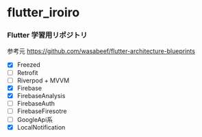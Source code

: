# flutter_iroiro

### Flutter 学習用リポジトリ

参考元
https://github.com/wasabeef/flutter-architecture-blueprints

- [x] Freezed
- [ ] Retrofit
- [ ] Riverpod + MVVM
- [x] Firebase
- [x] FirebaseAnalysis
- [ ] FirebaseAuth
- [ ] FirebaseFiresotre
- [ ] GoogleApi系
- [x] LocalNotification
